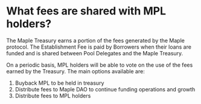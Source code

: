 # What fees are shared with MPL holders?

The Maple Treasury earns a portion of the fees generated by the Maple protocol. The Establishment Fee is paid by Borrowers when their loans are funded and is shared between Pool Delegates and the Maple Treasury.

On a periodic basis, MPL holders will be able to vote on the use of the fees earned by the Treasury. The main options available are:

1. Buyback MPL to be held in treasury
2. Distribute fees to Maple DAO to continue funding operations and growth
3. Distribute fees to MPL holders
